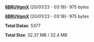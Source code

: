 [**6BRUVgmX**](/data/6BRUVgmX.txt) (20/01/23 - 03:18)- 975 bytes

[**6BRUVgmX**](/data/6BRUVgmX.txt) (20/01/23 - 03:18)- 975 bytes

**Total Datas**: 5377

**Total Size**: 32.37 MB / 32.4 MB